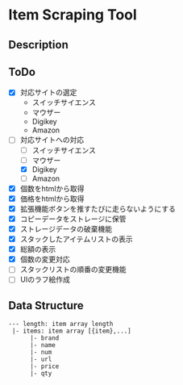 # Item Scraping Tool  

## Description  

## ToDo  

- [x] 対応サイトの選定  
    * スイッチサイエンス
    * マウザー
    * Digikey
    * Amazon
- [ ] 対応サイトへの対応  
    - [ ] スイッチサイエンス
    - [ ] マウザー
    - [x] Digikey
    - [ ] Amazon
- [x] 個数をhtmlから取得  
- [x] 価格をhtmlから取得  
- [x] 拡張機能ボタンを推すたびに走らないようにする  
- [x] コピーデータをストレージに保管  
- [x] ストレージデータの破棄機能  
- [x] スタックしたアイテムリストの表示  
- [x] 総額の表示  
- [x] 個数の変更対応
- [ ] スタックリストの順番の変更機能  
- [ ] UIのラフ絵作成  

## Data Structure
```
--- length: item array length
 |- items: item array [{item},...]
      |- brand
      |- name
      |- num
      |- url
      |- price
      |- qty
```

